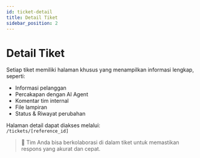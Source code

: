 ```yaml
---
id: ticket-detail
title: Detail Tiket
sidebar_position: 2
---
```


# Detail Tiket

Setiap tiket memiliki halaman khusus yang menampilkan informasi lengkap, seperti:

- Informasi pelanggan
- Percakapan dengan AI Agent
- Komentar tim internal
- File lampiran
- Status & Riwayat perubahan

Halaman detail dapat diakses melalui:  
`/tickets/[reference_id]`

> 📝 Tim Anda bisa berkolaborasi di dalam tiket untuk memastikan respons yang akurat dan cepat.
